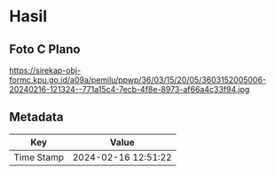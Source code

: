 # Hasil

## Foto C Plano

https://sirekap-obj-formc.kpu.go.id/a09a/pemilu/ppwp/36/03/15/20/05/3603152005006-20240216-121324--771a15c4-7ecb-4f8e-8973-af66a4c33f94.jpg


## Metadata

| Key        | Value               |
| ---------- | ------------------- |
| Time Stamp | 2024-02-16 12:51:22 |




